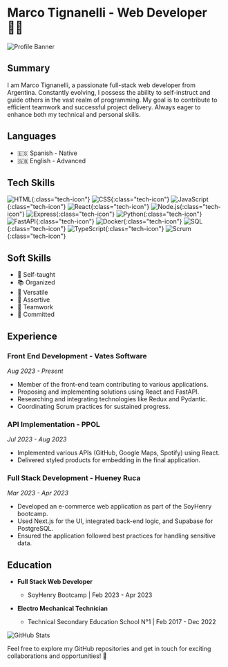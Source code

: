 # Marco Tignanelli - Web Developer 👨‍💻

![Profile Banner](insert_image_url_here)

## Summary

I am Marco Tignanelli, a passionate full-stack web developer from Argentina. Constantly evolving, I possess the ability to self-instruct and guide others in the vast realm of programming. My goal is to contribute to efficient teamwork and successful project delivery. Always eager to enhance both my technical and personal skills.

## Languages

- 🇪🇸 Spanish - Native
- 🇬🇧 English - Advanced

## Tech Skills

<style>
  .tech-icon {
    width: 48px;
    height: 48px;
  }
</style>

![HTML](https://img.icons8.com/color/48/000000/html-5.png){:class="tech-icon"} ![CSS](https://img.icons8.com/color/48/000000/css3.png){:class="tech-icon"} ![JavaScript](https://img.icons8.com/color/48/000000/javascript.png){:class="tech-icon"} ![React](https://img.icons8.com/color/48/000000/react-native.png){:class="tech-icon"} ![Node.js](https://img.icons8.com/color/48/000000/nodejs.png){:class="tech-icon"} ![Express](https://w7.pngwing.com/pngs/925/447/png-transparent-express-js-node-js-javascript-mongodb-node-js-text-trademark-logo.png){:class="tech-icon"} ![Python](https://img.icons8.com/color/48/000000/python.png){:class="tech-icon"} ![FastAPI](https://cdn.worldvectorlogo.com/logos/fastapi.svg){:class="tech-icon"} ![Docker](https://img.icons8.com/color/48/000000/docker.png){:class="tech-icon"} ![SQL](https://img.icons8.com/ios/50/000000/sql.png){:class="tech-icon"} ![TypeScript](https://img.icons8.com/color/48/000000/typescript.png){:class="tech-icon"} ![Scrum](https://www.scrum.org/themes/custom/scrumorg_v2/assets/images/logo-250.png){:class="tech-icon"}

## Soft Skills

- 🧠 Self-taught
- 📚 Organized
- 🔄 Versatile
- 🎯 Assertive
- 👥 Teamwork
- 💪 Committed

## Experience

### Front End Development - Vates Software
*Aug 2023 - Present*

- Member of the front-end team contributing to various applications.
- Proposing and implementing solutions using React and FastAPI.
- Researching and integrating technologies like Redux and Pydantic.
- Coordinating Scrum practices for sustained progress.

### API Implementation - PPOL
*Jul 2023 - Aug 2023*

- Implemented various APIs (GitHub, Google Maps, Spotify) using React.
- Delivered styled products for embedding in the final application.

### Full Stack Development - Hueney Ruca
*Mar 2023 - Apr 2023*

- Developed an e-commerce web application as part of the SoyHenry bootcamp.
- Used Next.js for the UI, integrated back-end logic, and Supabase for PostgreSQL.
- Ensured the application followed best practices for handling sensitive data.

## Education

- **Full Stack Web Developer**
  - SoyHenry Bootcamp | Feb 2023 - Apr 2023

- **Electro Mechanical Technician**
  - Technical Secondary Education School N°1 | Feb 2017 - Dec 2022

![GitHub Stats](insert_github_stats_image_url_here)

Feel free to explore my GitHub repositories and get in touch for exciting collaborations and opportunities! 🚀
